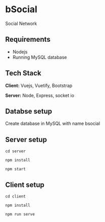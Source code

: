 # bSocial
Social Network


## Requirements

- Nodejs
- Running MySQL database

## Tech Stack

**Client:** Vuejs, Vuetify, Bootstrap

**Server:** Node, Express, socket io


## Databse setup
Create database in MySQL with name bsocial
## Server setup
```
cd server 
```
```
npm install
```
```
npm start
```


## Client setup
```
cd client 
```
```
npm install
```
```
npm run serve
```

